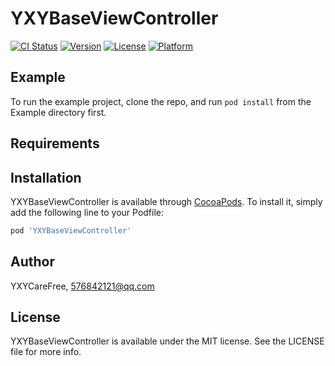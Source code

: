 # YXYBaseViewController

[![CI Status](https://img.shields.io/travis/YXYCareFree/YXYBaseViewController.svg?style=flat)](https://travis-ci.org/YXYCareFree/YXYBaseViewController)
[![Version](https://img.shields.io/cocoapods/v/YXYBaseViewController.svg?style=flat)](https://cocoapods.org/pods/YXYBaseViewController)
[![License](https://img.shields.io/cocoapods/l/YXYBaseViewController.svg?style=flat)](https://cocoapods.org/pods/YXYBaseViewController)
[![Platform](https://img.shields.io/cocoapods/p/YXYBaseViewController.svg?style=flat)](https://cocoapods.org/pods/YXYBaseViewController)

## Example

To run the example project, clone the repo, and run `pod install` from the Example directory first.

## Requirements

## Installation

YXYBaseViewController is available through [CocoaPods](https://cocoapods.org). To install
it, simply add the following line to your Podfile:

```ruby
pod 'YXYBaseViewController'
```

## Author

YXYCareFree, 576842121@qq.com

## License

YXYBaseViewController is available under the MIT license. See the LICENSE file for more info.
